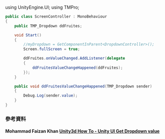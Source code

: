 using UnityEngine.UI;
using TMPro;

```C#
public class ScreenController : MonoBehaviour
{
    public TMP_Dropdown ddFruites;

    void Start()
    {
        //myDropdown = GetComponentInParent<DropdownController>();
        Screen.fullScreen = true;

        ddFruites.onValueChanged.AddListener(delegate
        {
            ddFruitesValueChangeHappened(ddFruites);
        });
    }

    public void ddFruitesValueChangeHappened(TMP_Dropdown sender)
    {
        Debug.Log(sender.value);
    }
}
```

### 參考資料
#### Mohammad Faizan Khan [Unity3d How To - Unity UI Get Dropdown value](https://www.youtube.com/watch?v=FteXwEdED0Y)
